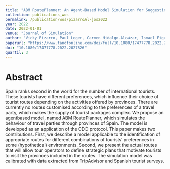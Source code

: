 ```yaml
---
title: "ABM RoutePlanner: An Agent-Based Model Simulation for Suggesting Preference-Based Routes in Spain"
collection: publications_wos
permalink: /publication/wos/pizarroAl-jos2022
year: 2022
date: 2022-01-01
venue: "Journal of Simulation"
author: "Vicky Pizarro, Paul Leger, Carmen Hidalgo-Alcázar, Ismael Figueroa"
paperurl: "https://www.tandfonline.com/doi/full/10.1080/17477778.2022.2027826"
doi: "10.1080/17477778.2022.2027826"
quartil: 3
---
```


# Abstract

Spain ranks second in the world for the number of international tourists. These
tourists have different preferences, which influence their choice of tourist
routes depending on the activities offered by provinces. There are currently no
routes customised according to the preferences of a travel party, which makes
the supply of tourist packages complex. We propose an agentbased model, named
ABM RoutePlanner, which simulates the behaviour of travel parties through
provinces of Spain. The model is developed as an application of the ODD
protocol. This paper makes two contributions. First, we describe a model
applicable to the identification of appropriate routes for different
combinations of tourists’ preferences in some (hypothetical) environments.
Second, we present the actual routes that will allow tour operators to define
strategic plans that motivate tourists to visit the provinces included in the
routes. The simulation model was calibrated with data extracted from
TripAdvisor and Spanish tourist surveys.
